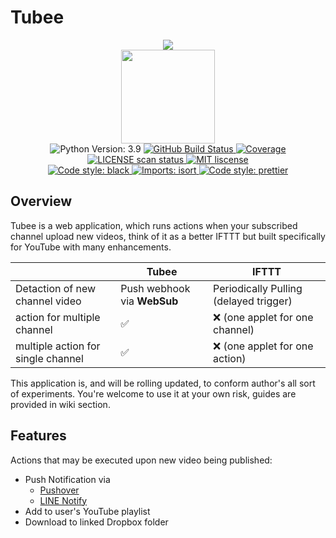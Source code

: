 # Tubee

<p align="center">
    <img src="https://raw.githubusercontent.com/tomy0000000/tubee/main/tubee/static/favicon.png">
    <br>
    <img width="150" src="https://raw.githubusercontent.com/tomy0000000/tubee/main/tubee/static/img/tubee_text.png">
    <br>
    <img src="https://img.shields.io/badge/python-3.9-blue.svg?color=brightgreen&logo=python&logoColor=white" alt="Python Version: 3.9" />
    <a href="https://github.com/tomy0000000/tubee/actions/workflows/test.yml">
        <img src="https://img.shields.io/github/workflow/status/tomy0000000/tubee/Test?logo=Github" alt="GitHub Build Status" />
    </a>
    <a href="https://codecov.io/gh/tomy0000000/tubee">
        <img src="https://img.shields.io/codecov/c/github/tomy0000000/tubee?color=brightgreen&logo=codecov&logoColor=white&token=j6pUVAg2Wf" alt="Coverage" />
    </a>
    <br>
    <a href="https://app.fossa.com/projects/git%2Bgithub.com%2Ftomy0000000%2FTubee?ref=badge_shield">
        <img src="https://app.fossa.com/api/projects/git%2Bgithub.com%2Ftomy0000000%2FTubee.svg?type=shield" alt="LICENSE scan status" />
    </a>
    <a href="https://github.com/tomy0000000/Tubee/blob/main/LICENSE">
        <img src="https://img.shields.io/github/license/tomy0000000/Tubee?color=brightgreen" alt="MIT liscense" />
    </a>
    <br>
    <a href="https://github.com/psf/black">
        <img src="https://img.shields.io/badge/code%20style-black-000000.svg" alt="Code style: black" />
    </a>
    <a href="https://pycqa.github.io/isort">
        <img src="https://img.shields.io/badge/imports-isort-1674b1?labelColor=ef8336&style=flat" alt="Imports: isort" />
    </a>
    <a href="https://github.com/prettier/prettier">
        <img src="https://img.shields.io/badge/code%20style-prettier-ff69b4.svg?logo=Prettier" alt="Code style: prettier" />
    </a>
</p>

## Overview

Tubee is a web application, which runs actions when your subscribed channel upload new videos, think of it as a better IFTTT but built specifically for YouTube with many enhancements.

|                                    | Tubee                       | IFTTT                                  |
| :--------------------------------- | --------------------------- | -------------------------------------- |
| Detaction of new channel video     | Push webhook via **WebSub** | Periodically Pulling (delayed trigger) |
| action for multiple channel        | ✅                          | ❌ (one applet for one channel)        |
| multiple action for single channel | ✅                          | ❌ (one applet for one action)         |

This application is, and will be rolling updated, to conform author's all sort of experiments. You're welcome to use it at your own risk, guides are provided in wiki section.

## Features

Actions that may be executed upon new video being published:

- Push Notification via
  - [Pushover](https://pushover.net)
  - [LINE Notify](https://notify-bot.line.me)
- Add to user's YouTube playlist
- Download to linked Dropbox folder
